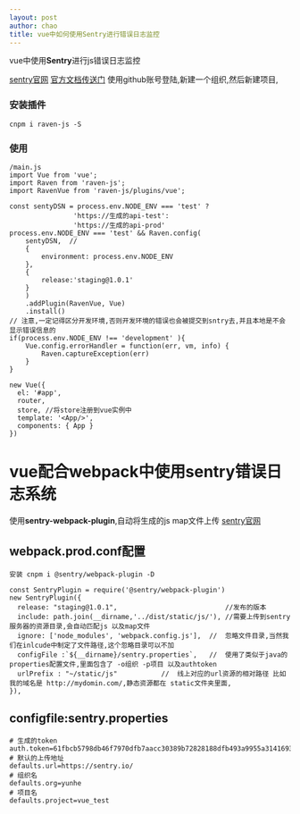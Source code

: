 ```yaml
---
layout: post
author: chao
title: vue中如何使用Sentry进行错误日志监控
---
```

vue中使用**Sentry**进行js错误日志监控

[sentry官网](https://sentry.io)
[官方文档传送门](https://docs.sentry.io/clients/javascript/integrations/vue/)
使用github账号登陆,新建一个组织,然后新建项目,

### 安装插件
```
cnpm i raven-js -S
```
### 使用
```
/main.js
import Vue from 'vue';
import Raven from 'raven-js';
import RavenVue from 'raven-js/plugins/vue';

const sentyDSN = process.env.NODE_ENV === 'test' ?
                'https://生成的api-test':
                'https://生成的api-prod'
process.env.NODE_ENV === 'test' && Raven.config(
	sentyDSN,  //
	{
		environment: process.env.NODE_ENV
	},
	{
		release:'staging@1.0.1'
	}
	)
	.addPlugin(RavenVue, Vue)
	.install()
// 注意,一定记得区分开发环境,否则开发环境的错误也会被提交到sntry去,并且本地是不会显示错误信息的
if(process.env.NODE_ENV !== 'development' ){
	Vue.config.errorHandler = function(err, vm, info) {
		Raven.captureException(err)
	}
}

new Vue({
  el: '#app',
  router,
  store, //将store注册到vue实例中
  template: '<App/>',
  components: { App }
})

```

# vue配合webpack中使用sentry错误日志系统

使用**sentry-webpack-plugin**,自动将生成的js map文件上传
[sentry官网](https://github.com/getsentry/sentry-webpack-plugin)


## webpack.prod.conf配置

```
安装 cnpm i @sentry/webpack-plugin -D
```

```
const SentryPlugin = require('@sentry/webpack-plugin')
new SentryPlugin({
  release: "staging@1.0.1",                           //发布的版本
  include: path.join(__dirname,'../dist/static/js/'), //需要上传到sentry服务器的资源目录,会自动匹配js 以及map文件
  ignore: ['node_modules', 'webpack.config.js'],  //  忽略文件目录,当然我们在inlcude中制定了文件路径,这个忽略目录可以不加
  configFile :`${__dirname}/sentry.properties`,   //  使用了类似于java的properties配置文件,里面包含了 -o组织 -p项目 以及authtoken
  urlPrefix : "~/static/js"           //  线上对应的url资源的相对路径 比如我的域名是 http://mydomin.com/,静态资源都在 static文件夹里面,
}),
```


## configfile:sentry.properties

```
# 生成的token
auth.token=61fbcb5798db46f7970dfb7aacc30389b72828188dfb493a9955a3141693d18d
# 默认的上传地址
defaults.url=https://sentry.io/
# 组织名
defaults.org=yunhe
# 项目名
defaults.project=vue_test
```
